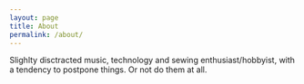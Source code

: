 ```yaml
---
layout: page
title: About
permalink: /about/
---
```


Slighlty disctracted music, technology and sewing enthusiast/hobbyist, with a tendency to postpone things. Or not do them at all.
